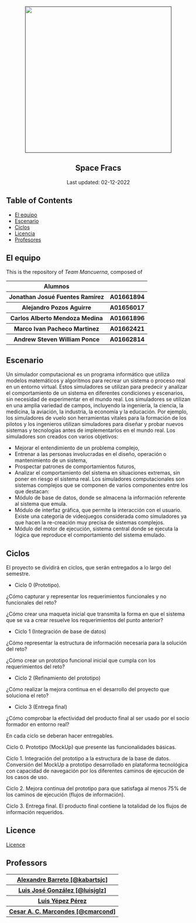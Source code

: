 <p align="center">
  <a href="" rel="noopener">
 <img src="https://javier.rodriguez.org.mx/itesm/2014/tecnologico-de-monterrey-blue-small.png" width="400"></a>
</p>

<h2 align="center">Space Fracs</h2>

<div align="center">Last updated: 02-12-2022
</div>


## Table of Contents

- [El equipo](#Nosotros)
- [Escenario](#scenario_desc)
- [Ciclos](#Ciclos)
- [Licencia](#Licencia)
- [Profesores](#Profesores)


## El equipo <a name = "Nosotros"></a>

This is the repository of _Team Mancuerna_, composed of
<table>
  <tr>
    <th> Alumnos <th>
  </tr>
  <tr>
    <th> Jonathan Josué Fuentes Ramírez </th>
    <th> A01661894 </th>
  </tr>

  <tr>
    <th> Alejandro Pozos Aguirre </th>
    <th> A01656017 </th>
  </tr>

  <tr>
    <th> Carlos Alberto Mendoza Medina </th>
    <th> A01661896 </th>
  </tr>

  <tr>
    <th> Marco Ivan Pacheco Martinez </th>
    <th> A01662421 </th>
  </tr>
  
  <tr>
    <th> Andrew Steven William Ponce </th>
    <th> A01662814 </th>
  </tr>
</table>


## Escenario <a name = "scenario_desc"></a>

Un simulador computacional es un programa informático que utiliza modelos matemáticos y algoritmos para recrear un sistema o proceso real en un entorno virtual. Estos simuladores se utilizan para predecir y analizar el comportamiento de un sistema en diferentes condiciones y escenarios, sin necesidad de experimentar en el mundo real.
Los simuladores se utilizan en una amplia variedad de campos, incluyendo la ingeniería, la ciencia, la medicina, la aviación, la industria, la economía y la educación. Por ejemplo, los simuladores de vuelo son herramientas vitales para la formación de los pilotos y los ingenieros utilizan simuladores para diseñar y probar nuevos sistemas y tecnologías antes de implementarlos en el mundo real.
Los simuladores son creados con varios objetivos:
* Mejorar el entendimiento de un problema complejo,
* Entrenar a las personas involucradas en el diseño, operación o mantenimiento de un sistema,
* Prospectar patrones de comportamientos futuros,
* Analizar el comportamiento del sistema en situaciones extremas, sin poner en riesgo el sistema real.
Los simuladores computacionales son sistemas complejos que se componen de varios componentes entre los que destacan:
* Módulo de base de datos, donde se almacena la información referente al sistema que emula.
* Módulo de interfaz gráfica, que permite la interacción con el usuario. Existe una categoría de videojuegos considerada como simuladores ya que hacen la re-creación muy precisa de sistemas complejos.
* Módulo del motor de ejecución, sistema central donde se ejecuta la lógica que reproduce el comportamiento del sistema emulado.


## Ciclos <a name = "Ciclos"></a>

El proyecto se dividirá en ciclos, que serán entregados a lo largo del semestre.

- Ciclo 0 (Prototipo).

¿Cómo capturar y representar los requerimientos funcionales y no funcionales del reto?

¿Cómo crear una maqueta inicial que transmita la forma en que el sistema que se va a crear resuelve los requerimientos del punto anterior?

- Ciclo 1 (Integración de base de datos)

¿Cómo representar la estructura de información necesaria para la solución del reto?

¿Cómo crear un prototipo funcional inicial que cumpla con los requerimientos del reto?

- Ciclo 2 (Refinamiento del prototipo)

¿Cómo realizar la mejora continua en el desarrollo del proyecto que soluciona el reto?

- Ciclo 3 (Entrega final)

¿Cómo comprobar la efectividad del producto final al ser usado por el socio formador en entorno real?

En cada ciclo se deberan hacer entregables.

Ciclo 0.  Prototipo (MockUp) que presente las funcionalidades básicas.

Ciclo 1.  Integración del prototipo a la estructura de la base de datos. Conversión del MockUp a prototipo desarrollado en plataforma tecnológica con capacidad de navegación por los diferentes caminos de ejecución de los casos de uso.

Ciclo 2.  Mejora continua del prototipo para que satisfaga al menos 75% de los caminos de ejecución (flujos de información).

Ciclo 3. Entrega final.  El producto final contiene la totalidad de los flujos de información requeridos. 

## Licence <a name = "Licencia"></a>
[Licence](LICENCE.md)

## Professors <a name = "Profesores"></a>
<table>
<tr>
  <th> <a href="https://github.com/kabartsjc" rel="noopener">Alexandre Barreto [@kabartsjc]</a> </th>
</tr>

<tr>
  <th> <a href="https://github.com/luisjglz" rel="noopener">Luis José González [@luisjglz]</a> </th>
</tr>

<tr>
  <th> <a href="https://www.researchgate.net/profile/Luis-Yepez-Perez" rel="noopener">Luis Yépez Pérez</a> </th>
</tr>

<tr>
  <th> <a href="https://github.com/cmarcond" rel="noopener">Cesar A. C. Marcondes [@cmarcond]</a> </th>
</tr>
</table>
